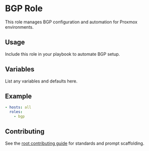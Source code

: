 # BGP Role

This role manages BGP configuration and automation for Proxmox environments.

## Usage
Include this role in your playbook to automate BGP setup.

## Variables
List any variables and defaults here.

## Example
```yaml
- hosts: all
  roles:
    - bgp
```

## Contributing
See the [root contributing guide](../../docs/contributing.md) for standards and prompt scaffolding.